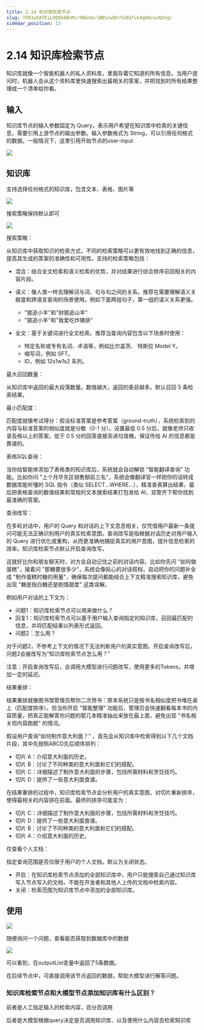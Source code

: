 ```yaml
---
title: 2.14 知识库检索节点
slug: ThR1wXATEiL0Q9k8BvMcr9Ban6c\WBSzwQbrhiNaTvk4g08cwuN2ngc
sidebar_position: 13
---
```



# 2.14 知识库检索节点

知识库就像一个智能机器人的私人资料库，里面存着它知道的所有信息。当用户提问时，机器人会从这个资料库里快速搜索出最相关的答案，并把找到的所有结果整理成一个清单给你看。

## 输入

知识库节点的输入参数固定为 Query，表示用户希望在知识库中检索的关键信息，需要引用上游节点的输出参数。输入参数格式为 String，可以引用任何格式的数据。一般情况下，这里引用开始节点的user-input

<img src="/assets/GHN6bTFC9ohuIcxXxoOcoxfln5k.png" src-width="1920" src-height="869" align="center"/>

## 知识库

支持选择任何格式的知识库，包含文本、表格、图片等

<img src="/assets/O0JDbG3VYoStxgxE1FQchsqpnEe.png" src-width="1920" src-height="869" align="center"/>

搜索策略保持默认即可

<img src="/assets/ZOVpbYmSLo4ERQxmQ9mcjT4snwc.png" src-width="1920" src-height="869" align="center"/>

搜索策略：

从知识库中获取知识的检索方式，不同的检索策略可以更有效地找到正确的信息，提高其生成的答案的准确性和可用性。支持的检索策略包括：

- 混合：结合全文检索和语义检索的优势，并对结果进行综合排序召回相关的内容片段。
- 语义：像人类一样去理解词与词、句与句之间的关系。推荐在需要理解语义关联度和跨语言查询的场景使用。例如下面两组句子，第一组的语义关系更强。
    - "狼追小羊"和"豺狼追山羊"
    - "狼追小羊"和"我爱吃炸猪排"

- 全文：基于关键词进行全文检索。推荐当查询内容包含以下场景时使用：
    - 特定名称或专有名词、术语等，例如比尔盖茨、 特斯拉 Model Y。
    - 缩写词，例如 SFT。
    - ID，例如 12s1w1s2 系列。

最大召回数量：

从知识库中返回的最大段落数量。数值越大，返回的条目越多。默认召回 5 条检索结果。

最小匹配度：

匹配度就像考试得分：假设标准答案是参考答案（ground-truth），系统检索到的内容与标准答案的相似度就是分数（0-1 分）。设置最低 0.5 分后，就像老师只收录及格以上的答案，低于 0.5 分的回答直接丢进垃圾桶，保证传给 AI 的信息都是靠谱的。

表格SQL查询：

当你给智能体添加了表格类的知识库后，系统就会自动解锁 "智能翻译查询" 功能。比如你问 "上个月华东区销售额前三名"，系统会像翻译官一样把你的话转成数据库能听懂的 SQL 指令（类似 SELECT...WHERE...），精准查表算出结果，最后把表格查询的数值结果和常规的文本搜索结果打包发给 AI，双管齐下帮你找到最准确的答案。

查询改写：

在多轮对话中，用户的 Query 和对话的上下文息息相关，仅凭借用户最新一条提问可能无法正确识别用户的真实检索意图。查询改写是指根据对话历史对用户输入的 Query 进行优化或重构，从而更准确地捕捉真实的用户意图，提升信息检索的效率。知识库检索节点默认开启查询改写。

这就好比你和朋友聊天时，对方会自动记住之前的对话内容。比如你先问 "如何做蛋糕"，接着问 "那糖要放多少"，系统会像贴心的对话搭档，自动把你的问题补全成 "制作蛋糕时糖的用量"，确保每次提问都能结合上下文精准搜索知识库，避免出现 "糖是指白糖还是剧情甜度" 这类误解。

例如用户对话的上下文为：

- 问题1：知识库检索节点可以用来做什么？
- 回复1：知识库检索节点可以基于用户输入查询指定的知识库，召回最匹配的信息，并将匹配结果以列表形式返回。
- 问题2：怎么用？

对于问题2，不参考上下文的情况下无法判断用户的真实意图。开启查询改写后，问题2会被改写为“知识库检索节点怎么用？”

注意：开启查询改写后，会调用大模型进行问题改写，使用更多的Tokens，并增加一定的延迟。

结果重排：

结果重排就像图书馆管理员帮你二次筛书：原本系统只是按书名相似度把书堆在桌上（匹配度排序）。但当你开启 "智能整理" 功能后，管理员会快速翻看每本书的内容质量，把真正能解答你问题的那几本精准抽出来放在最上面，避免出现 "书名相关但内容跑题" 的情况。

假设用户查询“如何制作意大利面？” ，首先会从知识库中检索得到以下几个文档片段，其中先按照ABCD先后顺序排列：

- 切片 A：介绍意大利面的历史。
- 切片 B：讨论了不同种类的意大利面和它们的搭配。
- 切片 C：详细描述了制作意大利面的步骤，包括所需材料和烹饪技巧。
- 切片 D：提供了一些意大利面食谱。

在结果重排的过程中，知识库检索节点会分析用户的真实意图，对切片重新排序，使得最相关的内容排在前面。最终的排序可能变为：

- 切片 C：详细描述了制作意大利面的步骤，包括所需材料和烹饪技巧。
- 切片 D：提供了一些意大利面食谱。
- 切片 B：讨论了不同种类的意大利面和它们的搭配。
- 切片 A：介绍意大利面的历史。

仅查看个人文档：

指定查询范围是否仅限于用户的个人文档。默认为关闭状态。

- 开启：在知识库检索节点添加的全部知识库中，用户只能搜索自己通过知识库写入节点写入的文档，不能在开发者和其他人上传的文档中检索内容。
- 关闭：检索范围为知识库节点中添加的全部知识库。

## 使用

<img src="/assets/FBFtbi9euopgS8xhRu8cbm5jnjf.png" src-width="1920" src-height="869" align="center"/>

随便询问一个问题，查看能否获取到数据库中的数据

<img src="/assets/YIOLbaGjAoK9V1xiRGjckqqnnod.png" src-width="1920" src-height="869" align="center"/>

可以看到，在outputList变量中返回了5条数据。

在后续节点中，可直接调用该节点返回的数据，帮助大模型进行解答问题。

### 知识库检索节点和大模型节点添加知识库有什么区别？

前者是人工指定输入的检索内容，百分百调用

后者是大模型根据query决定是否调用知识库、以及使用什么内容去检索知识库

